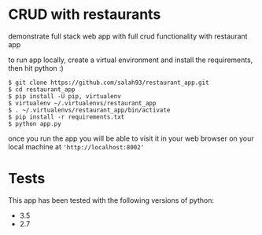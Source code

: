 # CRUD with restaurants
demonstrate full stack web app with full crud functionality with restaurant app

to run app locally, create a virtual environment and install the requirements, then hit python :)

```
$ git clone https://github.com/salah93/restaurant_app.git
$ cd restaurant_app
$ pip install -U pip, virtualenv
$ virtualenv ~/.virtualenvs/restaurant_app
$ . ~/.virtualenvs/restaurant_app/bin/activate
$ pip install -r requirements.txt
$ python app.py
```

once you run the app you will be able to visit it in your web browser on your local machine at `'http://localhost:8002'`


# Tests
This app has been tested with the following versions of python:
+ 3.5
+ 2.7
